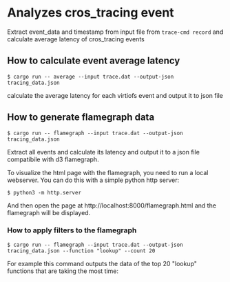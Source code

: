 # Analyzes cros_tracing event

Extract event_data and timestamp from input file from `trace-cmd record` and calculate average
latency of cros_tracing events

## How to calculate event average latency

```
$ cargo run -- average --input trace.dat --output-json tracing_data.json
```

calculate the average latency for each virtiofs event and output it to json file

## How to generate flamegraph data

```
$ cargo run -- flamegraph --input trace.dat --output-json tracing_data.json
```

Extract all events and calculate its latency and output it to a json file compatibile with d3
flamegraph.

To visualize the html page with the flamegraph, you need to run a local webserver. You can do this
with a simple python http server:

```
$ python3 -m http.server
```

And then open the page at http://localhost:8000/flamegraph.html and the flamegraph will be
displayed.

### How to apply filters to the flamegraph

```
$ cargo run -- flamegraph --input trace.dat --output-json tracing_data.json --function "lookup" --count 20
```

For example this command outputs the data of the top 20 "lookup" functions that are taking the most
time:
